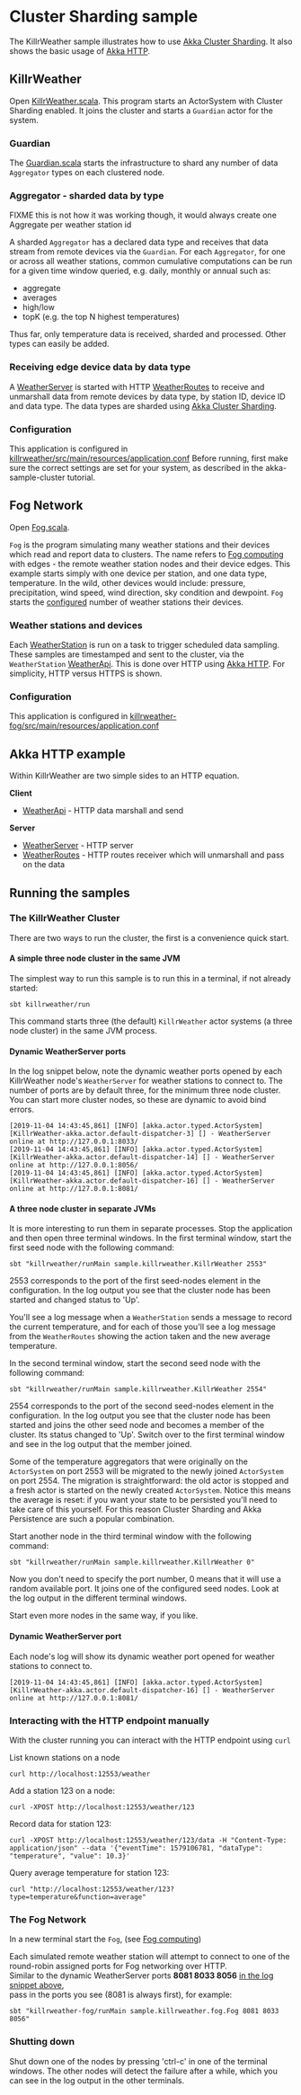 # Cluster Sharding sample

The KillrWeather sample illustrates how to use [Akka Cluster Sharding](http://doc.akka.io/docs/akka/current/scala/typed/cluster-sharding.html).
It also shows the basic usage of [Akka HTTP](https://doc.akka.io/docs/akka-http/current/index.html).
 
## KillrWeather

Open [KillrWeather.scala](killrweather/src/main/scala/sample/killrweather/KillrWeather.scala).
This program starts an ActorSystem with Cluster Sharding enabled. It joins the cluster and starts a `Guardian` actor for the system. 

### Guardian

The [Guardian.scala](killrweather/src/main/scala/sample/killrweather/Guardian.scala) starts the infrastructure to shard any number of data `Aggregator`
types on each clustered node. 

### Aggregator - sharded data by type
 
FIXME this is not how it was working though, it would always create one Aggregate per weather station id
 
A sharded `Aggregator` has a declared data type and receives that data stream from remote devices via the  `Guardian`.
For each `Aggregator`, for one or across all weather stations, common cumulative computations can be run 
for a given time window queried, e.g. daily, monthly or annual such as:

* aggregate
* averages 
* high/low 
* topK (e.g. the top N highest temperatures)

Thus far, only temperature data is received, sharded and processed. Other types can easily be added.

### Receiving edge device data by data type

A [WeatherServer](killrweather/src/main/scala/sample/killrweather/WeatherServer.scala) is started with
HTTP [WeatherRoutes](killrweather/src/main/scala/sample/killrweather/WeatherRoutes.scala) 
to receive and unmarshall data from remote devices by data type, by station ID, device ID and data type.
The data types are sharded using [Akka Cluster Sharding](http://doc.akka.io/docs/akka/current/scala/typed/cluster-sharding.html
).

### Configuration

This application is configured in [killrweather/src/main/resources/application.conf](killrweather/src/main/resources/application.conf)
Before running, first make sure the correct settings are set for your system, as described in the akka-sample-cluster tutorial.

## Fog Network

Open [Fog.scala](killrweather-fog/src/main/scala/sample/killrweather/fog/Fog.scala).

`Fog` is the program simulating many weather stations and their devices which read and report data to clusters.
The name refers to [Fog computing](https://en.wikipedia.org/wiki/Fog_computing) with edges - the remote weather station
nodes and their device edges.
This example starts simply with one device per station, and one data type, temperature. In the wild, other devices would include:
pressure, precipitation, wind speed, wind direction, sky condition and dewpoint.
`Fog` starts the [configured](#configuration) number of weather stations their devices.

### Weather stations and devices

Each [WeatherStation](killrweather-fog/src/main/scala/sample/killrweather/fog/WeatherStation.scala) is run on a task to trigger scheduled data sampling.
These samples are timestamped and sent to the cluster, via the `WeatherStation` [WeatherApi](killrweather-fog/src/main/scala/sample/killrweather/fog/WeatherApi.scala).
This is done over HTTP using [Akka HTTP](https://doc.akka.io/docs/akka-http/current/index.html). For simplicity, HTTP versus HTTPS is shown.

### Configuration

This application is configured in [killrweather-fog/src/main/resources/application.conf](killrweather-fog/src/main/resources/application.conf)

## Akka HTTP example

Within KillrWeather are two simple sides to an HTTP equation.

**Client**

* [WeatherApi](killrweather-fog/src/main/scala/sample/killrweather/fog/Fog.scala) - HTTP data marshall and send

**Server**

* [WeatherServer](killrweather/src/main/scala/sample/killrweather/WeatherServer.scala) - HTTP server
* [WeatherRoutes](killrweather/src/main/scala/sample/killrweather/WeatherRoutes.scala) - HTTP routes receiver which will unmarshall and pass on the data

## Running the samples

### The KillrWeather Cluster

There are two ways to run the cluster, the first is a convenience quick start.

#### A simple three node cluster in the same JVM

The simplest way to run this sample is to run this in a terminal, if not already started:
   
    sbt killrweather/run
   
This command starts three (the default) `KillrWeather` actor systems (a three node cluster) in the same JVM process. 

#### Dynamic WeatherServer ports

In the log snippet below, note the dynamic weather ports opened by each KillrWeather node's `WeatherServer` for weather stations to connect to. 
The number of ports are by default three, for the minimum three node cluster. You can start more cluster nodes, so these are dynamic to avoid bind errors. 
```
[2019-11-04 14:43:45,861] [INFO] [akka.actor.typed.ActorSystem] [KillrWeather-akka.actor.default-dispatcher-3] [] - WeatherServer online at http://127.0.0.1:8033/
[2019-11-04 14:43:45,861] [INFO] [akka.actor.typed.ActorSystem] [KillrWeather-akka.actor.default-dispatcher-14] [] - WeatherServer online at http://127.0.0.1:8056/
[2019-11-04 14:43:45,861] [INFO] [akka.actor.typed.ActorSystem] [KillrWeather-akka.actor.default-dispatcher-16] [] - WeatherServer online at http://127.0.0.1:8081/
```

#### A three node cluster in separate JVMs

It is more interesting to run them in separate processes. Stop the application and then open three terminal windows.
In the first terminal window, start the first seed node with the following command:

    sbt "killrweather/runMain sample.killrweather.KillrWeather 2553"

2553 corresponds to the port of the first seed-nodes element in the configuration. In the log output you see that the cluster node has been started and changed status to 'Up'.

You'll see a log message when a `WeatherStation` sends a message to record the current temperature, and for each of those you'll see a log message from the `WeatherRoutes` showing the action taken and the new average temperature.

In the second terminal window, start the second seed node with the following command:

    sbt "killrweather/runMain sample.killrweather.KillrWeather 2554"

2554 corresponds to the port of the second seed-nodes element in the configuration. In the log output you see that the cluster node has been started and joins the other seed node and becomes a member of the cluster. Its status changed to 'Up'. Switch over to the first terminal window and see in the log output that the member joined.

Some of the temperature aggregators that were originally on the `ActorSystem` on port 2553 will be migrated to the newly joined `ActorSystem` on port 2554. The migration is straightforward: the old actor is stopped and a fresh actor is started on the newly created `ActorSystem`. Notice this means the average is reset: if you want your state to be persisted you'll need to take care of this yourself. For this reason Cluster Sharding and Akka Persistence are such a popular combination.

Start another node in the third terminal window with the following command:

    sbt "killrweather/runMain sample.killrweather.KillrWeather 0"

Now you don't need to specify the port number, 0 means that it will use a random available port. It joins one of the configured seed nodes.
Look at the log output in the different terminal windows.

Start even more nodes in the same way, if you like.

#### Dynamic WeatherServer port

Each node's log will show its dynamic weather port opened for weather stations to connect to. 
```
[2019-11-04 14:43:45,861] [INFO] [akka.actor.typed.ActorSystem] [KillrWeather-akka.actor.default-dispatcher-16] [] - WeatherServer online at http://127.0.0.1:8081/
```

### Interacting with the HTTP endpoint manually

With the cluster running you can interact with the HTTP endpoint using `curl`

List known stations on a node 
```
curl http://localhost:12553/weather
```
    
Add a station 123 on a node: 
```
curl -XPOST http://localhost:12553/weather/123
```

Record data for station 123:

```
curl -XPOST http://localhost:12553/weather/123/data -H "Content-Type: application/json" --data '{"eventTime": 1579106781, "dataType": "temperature", "value": 10.3}'
```

Query average temperature for station 123:

```
curl "http://localhost:12553/weather/123?type=temperature&function=average"
```

### The Fog Network
 
In a new terminal start the `Fog`, (see [Fog computing](https://en.wikipedia.org/wiki/Fog_computing))

Each simulated remote weather station will attempt to connect to one of the round-robin assigned ports for Fog networking over HTTP.   
Similar to the dynamic WeatherServer ports **8081 8033 8056**  [in the log snippet above](#dynamic-weatherserver-ports),  
pass in the ports you see (8081 is always first), for example:
 
    sbt "killrweather-fog/runMain sample.killrweather.fog.Fog 8081 8033 8056"
     
### Shutting down

Shut down one of the nodes by pressing 'ctrl-c' in one of the terminal windows. The other nodes will detect the failure after a while, which you can see in the log output in the other terminals.
